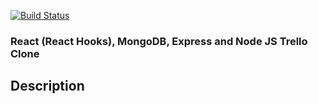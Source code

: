[![Build Status](https://travis-ci.com/mrndhlovu/react-express-template.svg?branch=master)](https://travis-ci.com/mrndhlovu/react-express-template)

### React (React Hooks), MongoDB, Express and Node JS Trello Clone

## Description
